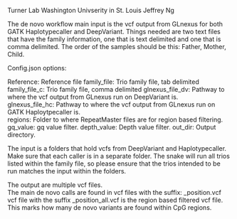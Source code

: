 Turner Lab
Washington Univserity in St. Louis
Jeffrey Ng

The de novo workflow main input is the vcf output from GLnexus for both GATK Haplotypecaller and DeepVariant.  Things needed are two text files that have the family information, one that is text delimited and one that is comma delimited.  The order of the samples should be this:  Father, Mother, Child.


Config.json options:

Reference:  Reference file
family_file:  Trio family file, tab delimited
family_file_c:  Trio family file, comma delimited
glnexus_file_dv:  Pathway to where the vcf output from GLnexus run on DeepVariant is.  
glnexus_file_hc:  Pathway to where the vcf output from GLnexus run on GATK Haploytpecaller is.  
regions:  Folder to where RepeatMaster files are for region based filtering.
gq_value:  gq value filter.
depth_value: Depth value filter.
out_dir:  Output directory.  

The input is a folders that hold vcfs from DeepVariant and Haplotypecaller.  Make sure that each caller is in a separate folder.  The snake will run all trios listed within the family file, so please ensure that the trios intended to be run matches the input within the folders.

The output are multiple vcf files.  
The main de novo calls are found in vcf files with the suffix:  _position.vcf
vcf file with the suffix _position_all.vcf is the region based filtered vcf file.  This marks how many de novo variants are found within CpG regions.
